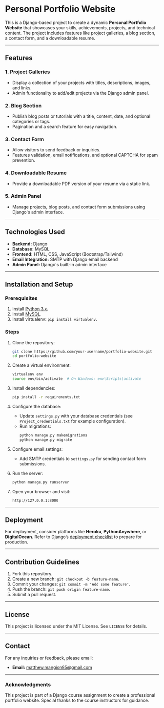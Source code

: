 # Personal Portfolio Website

This is a Django-based project to create a dynamic **Personal Portfolio Website** that showcases your skills, achievements, projects, and technical content. The project includes features like project galleries, a blog section, a contact form, and a downloadable resume.

---

## Features

### 1. Project Galleries
- Display a collection of your projects with titles, descriptions, images, and links.
- Admin functionality to add/edit projects via the Django admin panel.

### 2. Blog Section
- Publish blog posts or tutorials with a title, content, date, and optional categories or tags.
- Pagination and a search feature for easy navigation.

### 3. Contact Form
- Allow visitors to send feedback or inquiries.
- Features validation, email notifications, and optional CAPTCHA for spam prevention.

### 4. Downloadable Resume
- Provide a downloadable PDF version of your resume via a static link.

### 5. Admin Panel
- Manage projects, blog posts, and contact form submissions using Django's admin interface.

---

## Technologies Used

- **Backend:** Django
- **Database:** MySQL
- **Frontend:** HTML, CSS, JavaScript (Bootstrap/Tailwind)
- **Email Integration:** SMTP with Django email backend
- **Admin Panel:** Django's built-in admin interface

---

## Installation and Setup

### Prerequisites
1. Install [Python 3.x](https://www.python.org/).
2. Install [MySQL](https://www.mysql.com/).
3. Install virtualenv: `pip install virtualenv`.

### Steps
1. Clone the repository:
    ```bash
    git clone https://github.com/your-username/portfolio-website.git
    cd portfolio-website
    ```

2. Create a virtual environment:
    ```bash
    virtualenv env
    source env/bin/activate  # On Windows: env\Scripts\activate
    ```

3. Install dependencies:
    ```bash
    pip install -r requirements.txt
    ```

4. Configure the database:
    - Update `settings.py` with your database credentials (see `Project_credentials.txt` for example configuration).
    - Run migrations:
      ```bash
      python manage.py makemigrations
      python manage.py migrate
      ```

5. Configure email settings:
    - Add SMTP credentials to `settings.py` for sending contact form submissions.

6. Run the server:
    ```bash
    python manage.py runserver
    ```

7. Open your browser and visit:
    ```
    http://127.0.0.1:8000
    ```

---

## Deployment
For deployment, consider platforms like **Heroku**, **PythonAnywhere**, or **DigitalOcean**. Refer to Django’s [deployment checklist](https://docs.djangoproject.com/en/4.0/howto/deployment/checklist/) to prepare for production.

---

## Contribution Guidelines
1. Fork this repository.
2. Create a new branch: `git checkout -b feature-name`.
3. Commit your changes: `git commit -m 'Add some feature'`.
4. Push the branch: `git push origin feature-name`.
5. Submit a pull request.

---

## License
This project is licensed under the MIT License. See `LICENSE` for details.

---

## Contact
For any inquiries or feedback, please email:
- **Email:** [matthew.mangion85@gmail.com](mailto:matthew.mangion85@gmail.com)

---

### Acknowledgments
This project is part of a Django course assignment to create a professional portfolio website. Special thanks to the course instructors for guidance.
